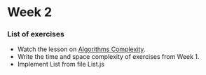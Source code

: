 # Week 2

### List of exercises
- Watch the lesson on [Algorithms Complexity](https://www.udemy.com/course/algorithms-complexity/learn/lecture/16584796).
- Write the time and space complexity of exercises from Week 1.
- Implement List from file List.js
